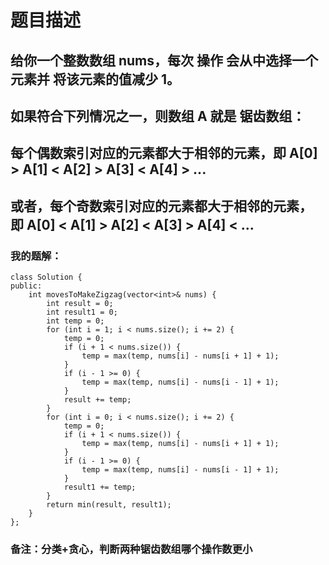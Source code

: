 # 题目描述
## 给你一个整数数组 nums，每次 操作 会从中选择一个元素并 将该元素的值减少 1。
## 如果符合下列情况之一，则数组 A 就是 锯齿数组：
## 每个偶数索引对应的元素都大于相邻的元素，即 A[0] > A[1] < A[2] > A[3] < A[4] > ...
## 或者，每个奇数索引对应的元素都大于相邻的元素，即 A[0] < A[1] > A[2] < A[3] > A[4] < ...
### 我的题解：
```
class Solution {
public:
    int movesToMakeZigzag(vector<int>& nums) {
        int result = 0;
        int result1 = 0;
        int temp = 0;
        for (int i = 1; i < nums.size(); i += 2) {
            temp = 0;
            if (i + 1 < nums.size()) {
                temp = max(temp, nums[i] - nums[i + 1] + 1);
            }
            if (i - 1 >= 0) {
                temp = max(temp, nums[i] - nums[i - 1] + 1);
            }
            result += temp;         
        }
        for (int i = 0; i < nums.size(); i += 2) {
            temp = 0;
            if (i + 1 < nums.size()) {
                temp = max(temp, nums[i] - nums[i + 1] + 1);
            }
            if (i - 1 >= 0) {
                temp = max(temp, nums[i] - nums[i - 1] + 1);
            }
            result1 += temp;         
        }
        return min(result, result1);
    }
};
```
### **备注**：分类+贪心，判断两种锯齿数组哪个操作数更小